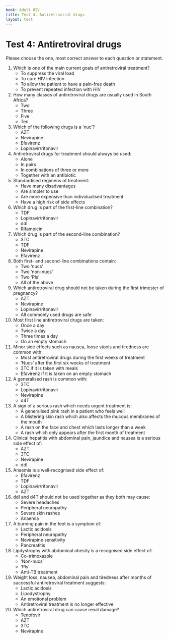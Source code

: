 ```yaml
---
book: Adult HIV
title: Test 4. Antiretroviral drugs
layout: test
---
```


# Test 4: Antiretroviral drugs

Please choose the one, most correct answer to each question or statement.

1.	Which is one of the main current goals of antiretroviral treatment?
	*	To suppress the viral load
	*	To cure HIV infection
	*	To allow the patient to have a pain-free death
	*	To prevent repeated infection with HIV
2.	How many classes of antiretroviral drugs are usually used in South Africa?
	*	Two
	*	Three
	*	Five
	*	Ten
3.	Which of the following drugs is a ‘nuc’?
	*	AZT
	*	Nevirapine
	*	Efavirenz
	*	Lopinavir/ritonavir
4.	Antiretroviral drugs for treatment should always be used:
	*	Alone
	*	In pairs
	*	In combinations of three or more
	*	Together with an antibiotic
5.	Standardised regimens of treatment:
	*	Have many disadvantages
	*	Are simpler to use
	*	Are more expensive than individualised treatment
	*	Have a high risk of side effects
6.	Which drug is part of the first-line combination?
	*	TDF
	*	Lopinavir/ritonavir
	*	ddI
	*	Rifampicin
7.	Which drug is part of the second-line combination?
	*	3TC
	*	TDF
	*	Nevirapine
	*	Efavirenz
8.	Both first- and second-line combinations contain:
	*	Two ‘nucs’
	*	Two ‘non-nucs’
	*	Two ‘PIs’
	*	All of the above
9.	Which antiretroviral drug should not be taken during the first trimester of pregnancy?
	*	AZT
	*	Nevirapine
	*	Lopinavir/ritonavir
	*	All commonly used drugs are safe
10.	Most first line antiretroviral drugs are taken:
	*	Once a day
	*	Twice a day
	*	Three times a day
	*	On an empty stomach
11.	Minor side effects such as nausea, loose stools and tiredness are common with:
	*	Most antiretroviral drugs during the first weeks of treatment
	*	‘Nucs’ after the first six weeks of treatment
	*	3TC if it is taken with meals
	*	Efavirenz if it is taken on an empty stomach
12.	A generalised rash is common with:
	*	3TC
	*	Lopinavir/ritonavir
	*	Nevirapine
	*	d4T
13.	A sign of a serious rash which needs urgent treatment is:
	*	A generalised pink rash in a patient who feels well
	*	A blistering skin rash which also affects the mucous membranes of the mouth
	*	A rash on the face and chest which lasts longer than a week
	*	A rash which only appears after the first month of treatment
14.	Clinical hepatitis with abdominal pain, jaundice and nausea is a serious side effect of:
	*	AZT
	*	3TC
	*	Nevirapine
	*	ddI
15.	Anaemia is a well-recognised side effect of:
	*	Efavirenz
	*	TDF
	*	Lopinavir/ritonavir
	*	AZT
16.	ddI and d4T should not be used together as they both may cause:
	*	Severe headaches
	*	Peripheral neuropathy
	*	Severe skin rashes
	*	Anaemia
17.	A burning pain in the feet is a symptom of:
	*	Lactic acidosis
	*	Peripheral neuropathy
	*	Nevirapine sensitivity
	*	Pancreatitis
18.	Lipdystrophy with abdominal obesity is a recognised side effect of:
	*	Co-trimoxazole
	*	‘Non-nucs’
	*	‘PIs’
	*	Anti-TB treatment
19.	Weight loss, nausea, abdominal pain and tiredness after months of successful antiretroviral treatment suggests:
	*	Lactic acidosis
	*	Lipodystrophy
	*	An emotional problem
	*	Antiretroviral treatment is no longer effective
20.	Which antiretroviral drug can cause renal damage?
	*	Tenofovir
	*	AZT
	*	3TC
	*	Nevirapine

